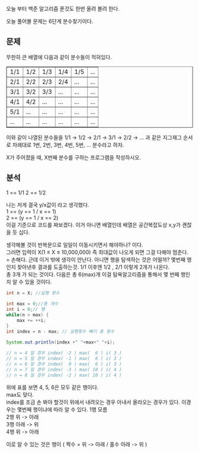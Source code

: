 오늘 부터 백준 알고리즘 푼것도 한번 올려 볼려 한다.

오늘 풀어볼 문제는 6단계 분수찾기이다.

## 문제
무한히 큰 배열에 다음과 같이 분수들이 적혀있다.  
<table border="1">
    <tbody>
        <tr>
            <td>1/1</td>
            <td>1/2</td>
            <td>1/3</td>
            <td>1/4</td>
            <td>1/5</td>
            <td>...</td>
        </tr>
        <tr>
            <td>2/1</td>
            <td>2/2</td>
            <td>2/3</td>
            <td>2/4</td>
            <td>...</td>
            <td>...</td>
        </tr>
        <tr>
            <td>3/1</td>
            <td>3/2</td>
            <td>3/3</td>
            <td>...</td>
            <td>...</td>
            <td>...</td>
        </tr>
        <tr>
            <td>4/1</td>
            <td>4/2</td>
            <td>...</td>
            <td>...</td>
            <td>...</td>
            <td>...</td>
        </tr>
        <tr>
            <td>5/1</td>
            <td>...</td>
            <td>...</td>
            <td>...</td>
            <td>...</td>
            <td>...</td>
        </tr>
         <tr>
            <td>...</td>
            <td>...</td>
            <td>...</td>
            <td>...</td>
            <td>...</td>
            <td>...</td>
        </tr>
    </tbody>
</table>  
이와 같이 나열된 분수들을 1/1 → 1/2 → 2/1 → 3/1 → 2/2 → … 과 같은 지그재그 순서로 차례대로 1번, 2번, 3번, 4번, 5번, … 분수라고 하자.

X가 주어졌을 때, X번째 분수를 구하는 프로그램을 작성하시오.

## 분석
1 == 1/1
2 == 1/2

나는 저게 결국 y/x값이 라고 생각했다.  
1 == (y == 1 / x == 1)  
2 == (y == 1 / x == 2)  
이걸 기준으로 코드를 짜보겠다. 이거 아니면 배열인데 배열은 공간복잡도상 x,y가 괜찮을 듯 십다.
  
생각해볼 것이 반복문으로 일일이 이동시키면서 해야하나? 이다.  
그러면 입력이 X(1 ≤ X ≤ 10,000,000) 즉 최대값이 나오게 되면 그걸 다해야 멈춘다. = 손해다. 근데 이거 밖에 생각이 안난다. 
아니면 행을 탐색하는 것은 어떨까? 몇번째 행인지 찾아낸후 결과를 도출하는것. 1/1 이후엔 1/2 , 2/1 이렇게 2개가 나온다.  
총 3개 가 되는 것이다. 다음은 총 6(max)개 이걸 탐욕알고리즘을 통해서 몇 번째 행인지 알 수 있을 것이다.  
```java
int n = X; //실행 횟수
		
int max = 0;//총 개수 
int i = 0;// 행
while(n > max) {
    max += ++i;
}
int index = n - max; // 실행횟수 빼기 총 횟수 

System.out.println(index +" "+max+" "+i);
		
// n = 4 일 경우 index( -2 ) max(  6 ) i( 3 )
// n = 5 일 경우 index( -1 ) max(  6 ) i( 3 ) 
// n = 6 일 경우 index(  0 ) max(  6 ) i( 3 )
// n = 7 일 경우 index( -3 ) max( 10 ) i( 4 )
// n = 8 일 경우 index( -2 ) max( 10 ) i( 4 )
```
위에 표를 보면 4, 5, 6은 모두 같은 행이다.  
max도 맞다.  
index를 조금 손 봐야 할것이 위에서 내려오는 경우 아내서 올라오는 경우가 있다. 이경우는 몇번째 행이냐에 따라 알 수 있다. 
1행 모름  
2행 위 -> 아래  
3행 아래 -> 위  
4행 위 -> 아래  

이로 알 수 있는 것은 행이 ( 짝수 = 위 -> 아래 / 홀수 아래 -> 위 )



